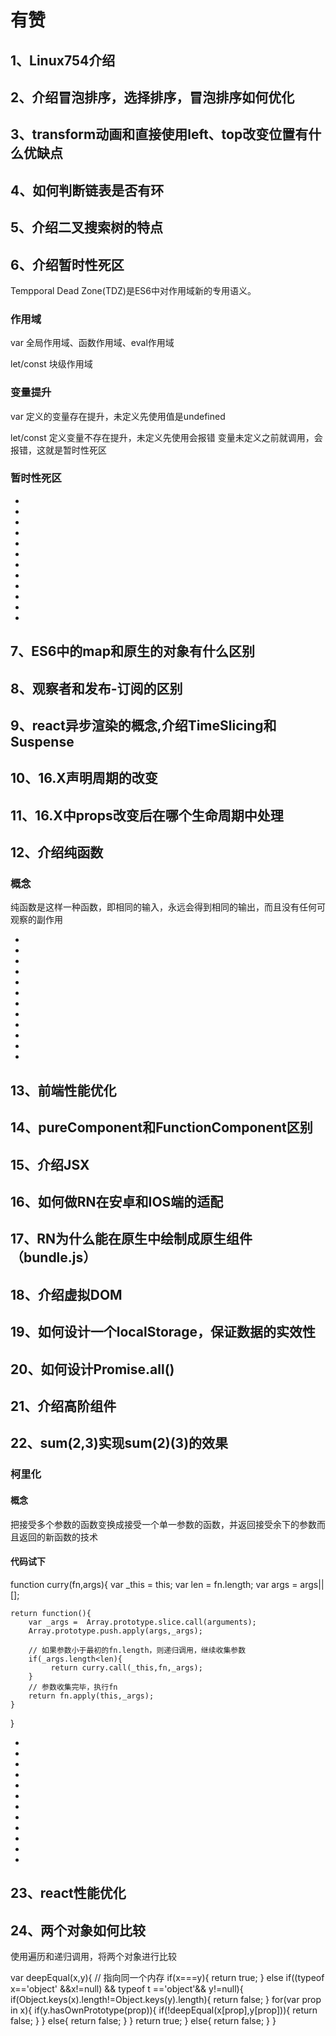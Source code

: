 # 有赞

## 1、Linux754介绍
	
## 2、介绍冒泡排序，选择排序，冒泡排序如何优化
	
## 3、transform动画和直接使用left、top改变位置有什么优缺点
	
## 4、如何判断链表是否有环
	
## 5、介绍二叉搜索树的特点



	
## 6、介绍暂时性死区

Tempporal Dead Zone(TDZ)是ES6中对作用域新的专用语义。



### 作用域
var 全局作用域、函数作用域、eval作用域

let/const  块级作用域


### 变量提升
var 定义的变量存在提升，未定义先使用值是undefined

let/const 定义变量不存在提升，未定义先使用会报错
变量未定义之前就调用，会报错，这就是暂时性死区

### 暂时性死区


*
*
*
*
*
*
*
*
*
*
*
*



	
## 7、ES6中的map和原生的对象有什么区别
	
## 8、观察者和发布-订阅的区别
	
## 9、react异步渲染的概念,介绍TimeSlicing和Suspense
	
## 10、16.X声明周期的改变
	
## 11、16.X中props改变后在哪个生命周期中处理
	
## 12、介绍纯函数

### 概念
纯函数是这样一种函数，即相同的输入，永远会得到相同的输出，而且没有任何可观察的副作用


*
*
*
*
*
*
*
*
*
*
*
*




	
## 13、前端性能优化
	
## 14、pureComponent和FunctionComponent区别
	
## 15、介绍JSX
	
## 16、如何做RN在安卓和IOS端的适配
	
## 17、RN为什么能在原生中绘制成原生组件（bundle.js）
	
## 18、介绍虚拟DOM
	
## 19、如何设计一个localStorage，保证数据的实效性
	
## 20、如何设计Promise.all()
	
## 21、介绍高阶组件
	
## 22、sum(2,3)实现sum(2)(3)的效果

### 柯里化
#### 概念
  把接受多个参数的函数变换成接受一个单一参数的函数，并返回接受余下的参数而且返回的新函数的技术

#### 代码试下

function curry(fn,args){
    var _this = this;
    var len = fn.length;
    var args = args||[];

    return function(){
        var _args =  Array.prototype.slice.call(arguments);
        Array.prototype.push.apply(args,_args);

        // 如果参数小于最初的fn.length，则递归调用，继续收集参数
        if(_args.length<len){
             return curry.call(_this,fn,_args);
        }
        // 参数收集完毕，执行fn
        return fn.apply(this,_args);
    }
}


*
*
*
*
*
*
*
*
*
*
*
*


	
## 23、react性能优化
	
## 24、两个对象如何比较


使用遍历和递归调用，将两个对象进行比较

var deepEqual(x,y){
    // 指向同一个内存
    if(x===y){
        return true;
    }
    else if((typeof x=='object' &&x!=null) && typeof t =='object'&& y!=null){
        if(Object.keys(x).length!=Object.keys(y).length){
            return false;
        }
        for(var prop in x){
             if(y.hasOwnPrototype(prop)){
                 if(!deepEqual(x[prop],y[prop])){
                     return false;
                 }
             }
             else{
                 return false;
             }
        }
        return true;
    }
    else{
        return false;
    }
}